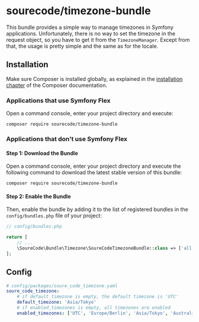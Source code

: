 
# sourecode/timezone-bundle

This bundle provides a simple way to manage timezones in Symfony applications.
Unfortunately, there is no way to set the timezone in the request object, so you have to get it from the `TimezoneManager`.
Except from that, the usage is pretty simple and the same as for the locale.

## Installation

Make sure Composer is installed globally, as explained in the
[installation chapter](https://getcomposer.org/doc/00-intro.md)
of the Composer documentation.

### Applications that use Symfony Flex

Open a command console, enter your project directory and execute:

```console
composer require sourecode/timezone-bundle
```

### Applications that don't use Symfony Flex

#### Step 1: Download the Bundle

Open a command console, enter your project directory and execute the
following command to download the latest stable version of this bundle:

```console
composer require sourecode/timezone-bundle
```

#### Step 2: Enable the Bundle

Then, enable the bundle by adding it to the list of registered bundles
in the `config/bundles.php` file of your project:

```php
// config/bundles.php

return [
    // ...
    \SoureCode\Bundle\Timezone\SoureCodeTimezoneBundle::class => ['all' => true],
];
```

## Config

```yaml
# config/packages/soure_code_timezone.yaml
soure_code_timezone:
    # if default_timezone is empty, the default timezone is 'UTC'
    default_timezone: 'Asia/Tokyo'
    # if enabled_timezones is empty, all timezones are enabled
    enabled_timezones: ['UTC', 'Europe/Berlin', 'Asia/Tokyo', 'Australia/Sydney']
```